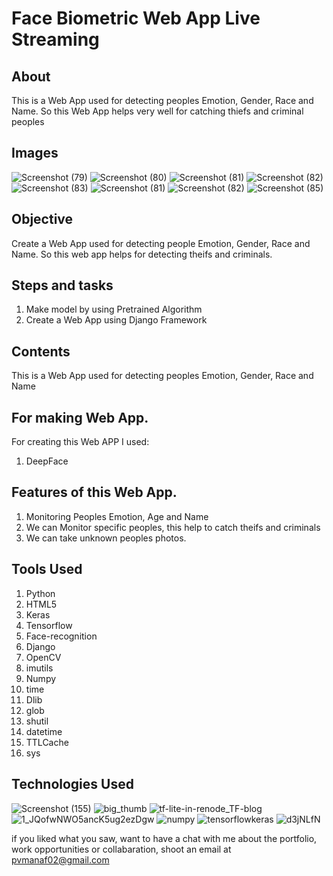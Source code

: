 # Face Biometric Web App Live Streaming


## About

This is a Web App used  for detecting peoples Emotion, Gender, Race and Name. So this Web App helps very well for catching thiefs and criminal peoples

## Images
![Screenshot (79)](https://user-images.githubusercontent.com/84491967/170695081-29a5385d-4ed8-45f8-be4d-b3f54afb1097.png)
![Screenshot (80)](https://user-images.githubusercontent.com/84491967/170695183-d9f5e965-3e24-408e-b66d-8c39a9e1e1df.png)
![Screenshot (81)](https://user-images.githubusercontent.com/84491967/170695274-de0e7a9d-cf2a-41e9-9202-aa899b3ded96.png)
![Screenshot (82)](https://user-images.githubusercontent.com/84491967/170695424-5148f116-2f08-46be-abaf-f0205387f044.png)
![Screenshot (83)](https://user-images.githubusercontent.com/84491967/170695612-23644866-5f22-40ea-a0d7-a3f0f4e175f8.png)
![Screenshot (81)](https://user-images.githubusercontent.com/84491967/170697807-661c3e01-0283-4180-8f15-e72586620c19.png)
![Screenshot (82)](https://user-images.githubusercontent.com/84491967/170697888-72f677af-95e0-49e4-9754-96d86790b489.png)
![Screenshot (85)](https://user-images.githubusercontent.com/84491967/170824655-40f2f136-a121-4d37-86d4-cf888c1caa77.png)



## Objective

Create a Web App used  for detecting people  Emotion, Gender, Race and Name. So this web app helps for detecting  theifs and criminals.
## Steps and tasks

1. Make model by using Pretrained Algorithm
2. Create a Web App using Django Framework

## Contents

 This is a Web App used for detecting peoples  Emotion, Gender, Race and Name 

## For making Web App.

For creating this Web APP I used:

1. DeepFace

## Features of this Web App.
1. Monitoring Peoples Emotion, Age and Name
2. We can  Monitor specific peoples, this help to catch theifs and criminals
3. We can take unknown peoples photos.

## Tools Used

1. Python
2. HTML5
3. Keras
4. Tensorflow
5. Face-recognition
6. Django
7. OpenCV
8. imutils
9. Numpy
10. time
11. Dlib
12. glob
13. shutil
14. datetime
15. TTLCache
16. sys


## Technologies Used


![Screenshot (155)](https://user-images.githubusercontent.com/84491967/139635128-5ac86cca-3de3-483e-9ba2-d0de52da5e49.png)
![big_thumb](https://user-images.githubusercontent.com/84491967/168413596-e5e32fa0-56bb-4e26-9e2a-482e60c00440.jpg)
![tf-lite-in-renode_TF-blog](https://user-images.githubusercontent.com/84491967/168413228-1fa46f4b-1c8b-472b-a1c6-ecad92966019.png)
![1_JQofwNWO5ancK5ug2ezDgw](https://user-images.githubusercontent.com/84491967/168413342-afcbd3e0-ad3f-42d5-83f7-3873ed80ed42.png)
![numpy](https://user-images.githubusercontent.com/84491967/168413436-731ca931-e6c3-4349-b1d1-0609370f974e.png)
![tensorflowkeras](https://user-images.githubusercontent.com/84491967/168414413-81712319-f29f-4748-9ae3-40de244f5bfb.jpg)
![d3jNLfN](https://user-images.githubusercontent.com/84491967/170817560-4fbaa282-9a08-428d-9786-eac500e0f660.jpg)


if you liked what you saw, want to have a chat with me about the portfolio, work opportunities or collabaration, shoot an email at pvmanaf02@gmail.com
